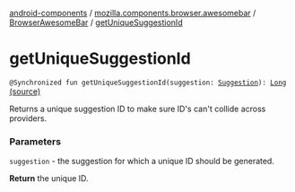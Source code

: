 [android-components](../../index.md) / [mozilla.components.browser.awesomebar](../index.md) / [BrowserAwesomeBar](index.md) / [getUniqueSuggestionId](./get-unique-suggestion-id.md)

# getUniqueSuggestionId

`@Synchronized fun getUniqueSuggestionId(suggestion: `[`Suggestion`](../../mozilla.components.concept.awesomebar/-awesome-bar/-suggestion/index.md)`): `[`Long`](https://kotlinlang.org/api/latest/jvm/stdlib/kotlin/-long/index.html) [(source)](https://github.com/mozilla-mobile/android-components/blob/master/components/browser/awesomebar/src/main/java/mozilla/components/browser/awesomebar/BrowserAwesomeBar.kt#L208)

Returns a unique suggestion ID to make sure ID's can't collide
across providers.

### Parameters

`suggestion` - the suggestion for which a unique ID should be
generated.

**Return**
the unique ID.

